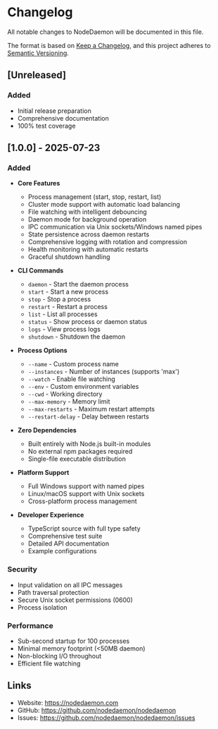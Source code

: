 # Changelog

All notable changes to NodeDaemon will be documented in this file.

The format is based on [Keep a Changelog](https://keepachangelog.com/en/1.0.0/),
and this project adheres to [Semantic Versioning](https://semver.org/spec/v2.0.0.html).

## [Unreleased]

### Added
- Initial release preparation
- Comprehensive documentation
- 100% test coverage

## [1.0.0] - 2025-07-23

### Added
- **Core Features**
  - Process management (start, stop, restart, list)
  - Cluster mode support with automatic load balancing
  - File watching with intelligent debouncing
  - Daemon mode for background operation
  - IPC communication via Unix sockets/Windows named pipes
  - State persistence across daemon restarts
  - Comprehensive logging with rotation and compression
  - Health monitoring with automatic restarts
  - Graceful shutdown handling

- **CLI Commands**
  - `daemon` - Start the daemon process
  - `start` - Start a new process
  - `stop` - Stop a process
  - `restart` - Restart a process
  - `list` - List all processes
  - `status` - Show process or daemon status
  - `logs` - View process logs
  - `shutdown` - Shutdown the daemon

- **Process Options**
  - `--name` - Custom process name
  - `--instances` - Number of instances (supports 'max')
  - `--watch` - Enable file watching
  - `--env` - Custom environment variables
  - `--cwd` - Working directory
  - `--max-memory` - Memory limit
  - `--max-restarts` - Maximum restart attempts
  - `--restart-delay` - Delay between restarts

- **Zero Dependencies**
  - Built entirely with Node.js built-in modules
  - No external npm packages required
  - Single-file executable distribution

- **Platform Support**
  - Full Windows support with named pipes
  - Linux/macOS support with Unix sockets
  - Cross-platform process management

- **Developer Experience**
  - TypeScript source with full type safety
  - Comprehensive test suite
  - Detailed API documentation
  - Example configurations

### Security
- Input validation on all IPC messages
- Path traversal protection
- Secure Unix socket permissions (0600)
- Process isolation

### Performance
- Sub-second startup for 100 processes
- Minimal memory footprint (<50MB daemon)
- Non-blocking I/O throughout
- Efficient file watching

## Links

- Website: https://nodedaemon.com
- GitHub: https://github.com/nodedaemon/nodedaemon
- Issues: https://github.com/nodedaemon/nodedaemon/issues